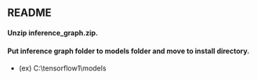 ## README
#### Unzip inference_graph.zip.
#### Put inference graph folder to models folder and move to install directory.
  + (ex) C:\tensorflow1\models
